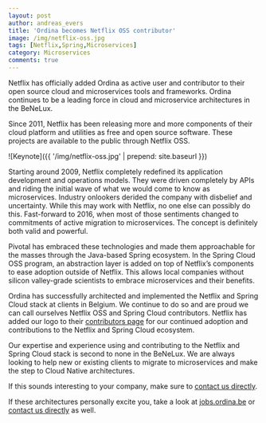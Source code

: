 ```yaml
---
layout: post
author: andreas_evers
title: 'Ordina becomes Netflix OSS contributor'
image: /img/netflix-oss.jpg
tags: [Netflix,Spring,Microservices]
category: Microservices
comments: true
---
```


Netflix has officially added Ordina as active user and contributor to their open source cloud and microservices tools and frameworks.
Ordina continues to be a leading force in cloud and microservice architectures in the BeNeLux.



Since 2011, Netflix has been releasing more and more components of their cloud platform and utilities as free and open source software. 
These projects are available to the public through Netflix OSS.


![Keynote]({{ '/img/netflix-oss.jpg' | prepend: site.baseurl }})



Starting around 2009, Netflix completely redefined its application development and operations models. 
They were driven completely by APIs and riding the initial wave of what we would come to know as microservices. 
Industry onlookers derided the company with disbelief and uncertainty. 
While this may work with Netflix, no one else can possibly do this. 
Fast-forward to 2016, when most of those sentiments changed to commitments of active migration to microservices. 
The concept is definitely both valid and powerful.


Pivotal has embraced these technologies and made them approachable for the masses through the Java-based Spring ecosystem. 
In the Spring Cloud OSS program, an abstraction layer is added on top of Netflix’s components to ease adoption outside of Netflix. 
This allows local companies without silicon valley-grade scientists to embrace microservices and their benefits.


Ordina has successfully architected and implemented the Netflix and Spring Cloud stack at clients in Belgium. 
We continue to do so and are proud we can call ourselves Netflix OSS and Spring Cloud contributors. 
Netflix has added our logo to their [contributors page](https://netflix.github.io/powered-by-netflix-oss.html) 
for our continued adoption and contributions to the Netflix and Spring Cloud ecosystem.


Our expertise and experience using and contributing to the Netflix and Spring Cloud stack is second to none in the BeNeLux. 
We are always looking to help new or existing clients to migrate to microservices and make the step to Cloud Native architectures.


If this sounds interesting to your company, make sure to [contact us directly](mailto:andreas.evers@ordina.be).


If these architectures personally excite you, take a look at [jobs.ordina.be](http://jobs.ordina.be) or [contact us directly](mailto:andreas.evers@ordina.be) as well.
